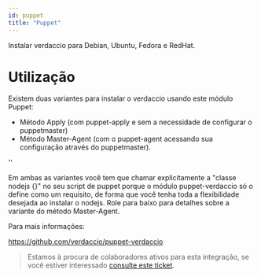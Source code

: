 ```yaml
---
id: puppet
title: "Puppet"
---
```


Instalar verdaccio para Debian, Ubuntu, Fedora e RedHat.

# Utilização

Existem duas variantes para instalar o verdaccio usando este módulo Puppet:

* Método Apply (com puppet-apply e sem a necessidade de configurar o puppetmaster)
* Método Master-Agent (com o puppet-agent acessando sua configuração através do puppetmaster).

<div id="codefund">''</div>

Em ambas as variantes você tem que chamar explicitamente a "classe nodejs {}" no seu script de puppet porque o módulo puppet-verdaccio só o define como um requisito, de forma que você tenha toda a flexibilidade desejada ao instalar o nodejs. Role para baixo para detalhes sobre a variante do método Master-Agent.

Para mais informações:

<https://github.com/verdaccio/puppet-verdaccio>

> Estamos à procura de colaboradores ativos para esta integração, se você estiver interessado [consulte este ticket](https://github.com/verdaccio/puppet-verdaccio/issues/11).